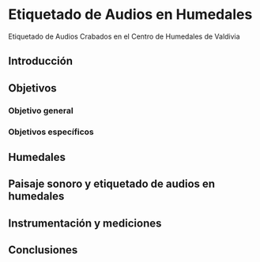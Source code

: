 # Etiquetado de Audios en Humedales
Etiquetado de Audios Crabados en el Centro de Humedales de Valdivia

## Introducción

## Objetivos

### Objetivo general

### Objetivos específicos 

## Humedales

## Paisaje sonoro y etiquetado de audios en humedales

## Instrumentación y mediciones

## Conclusiones
